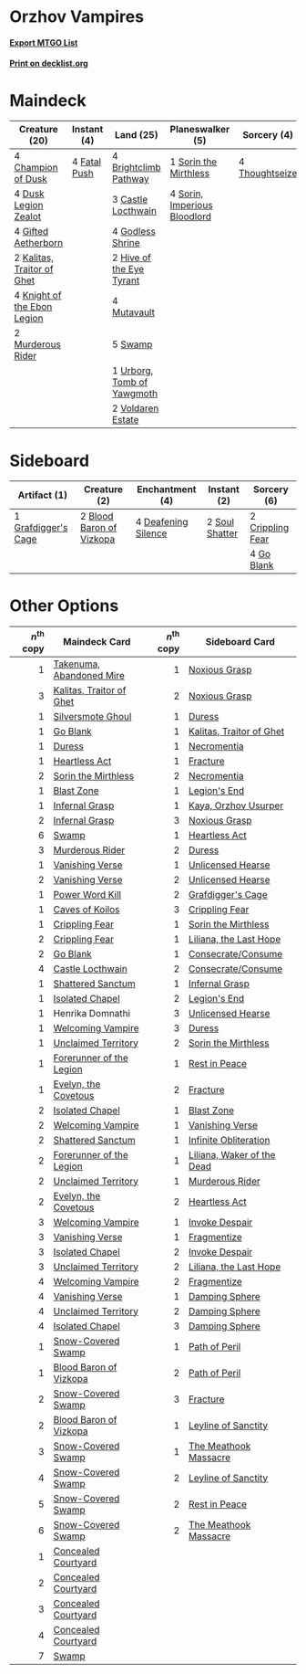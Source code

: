 # Orzhov Vampires

#### [Export MTGO List](../collection/Orzhov%20Vampires/Orzhov%20Vampires.txt)
#### [Print on decklist.org](http://decklist.org/?deckmain=4%09Brightclimb%20Pathway%0A3%09Castle%20Locthwain%0A4%09Champion%20of%20Dusk%0A4%09Dusk%20Legion%20Zealot%0A2%09Edgar,%20Charmed%20Groom%0A4%09Fatal%20Push%0A4%09Gifted%20Aetherborn%0A4%09Godless%20Shrine%0A2%09Hive%20of%20the%20Eye%20Tyrant%0A2%09Kalitas,%20Traitor%20of%20Ghet%0A4%09Knight%20of%20the%20Ebon%20Legion%0A2%09Murderous%20Rider%0A4%09Mutavault%0A1%09Sorin%20the%20Mirthless%0A4%09Sorin,%20Imperious%20Bloodlord%0A5%09Swamp%0A4%09Thoughtseize%0A1%09Urborg,%20Tomb%20of%20Yawgmoth%0A2%09Voldaren%20Estate&deckside=2%09Blood%20Baron%20of%20Vizkopa%0A2%09Crippling%20Fear%0A4%09Deafening%20Silence%0A4%09Go%20Blank%0A1%09Grafdigger's%20Cage%0A2%09Soul%20Shatter)
# Maindeck

|                                            Creature (20)                                             |                                      Instant (4)                                      |                                              Land (25)                                              |                                           Planeswalker (5)                                            |                                       Sorcery (4)                                       |     Unknown (2)      |
|------------------------------------------------------------------------------------------------------|---------------------------------------------------------------------------------------|-----------------------------------------------------------------------------------------------------|-------------------------------------------------------------------------------------------------------|-----------------------------------------------------------------------------------------|----------------------|
|4 [Champion of Dusk](http://gatherer.wizards.com/Pages/Card/Details.aspx?multiverseid=439721)         |4 [Fatal Push](http://gatherer.wizards.com/Pages/Card/Details.aspx?multiverseid=423724)|4 [Brightclimb Pathway](http://gatherer.wizards.com/Pages/Card/Details.aspx?multiverseid=491911)     |1 [Sorin the Mirthless](http://gatherer.wizards.com/Pages/Card/Details.aspx?multiverseid=540983)       |4 [Thoughtseize](http://gatherer.wizards.com/Pages/Card/Details.aspx?multiverseid=438676)|2 Edgar, Charmed Groom|
|4 [Dusk Legion Zealot](http://gatherer.wizards.com/Pages/Card/Details.aspx?multiverseid=442078)       |                                                                                       |3 [Castle Locthwain](http://gatherer.wizards.com/Pages/Card/Details.aspx?multiverseid=473203)        |4 [Sorin, Imperious Bloodlord](http://gatherer.wizards.com/Pages/Card/Details.aspx?multiverseid=466869)|                                                                                         |                      |
|4 [Gifted Aetherborn](http://gatherer.wizards.com/Pages/Card/Details.aspx?multiverseid=423728)        |                                                                                       |4 [Godless Shrine](http://gatherer.wizards.com/Pages/Card/Details.aspx?multiverseid=405099)          |                                                                                                       |                                                                                         |                      |
|2 [Kalitas, Traitor of Ghet](http://gatherer.wizards.com/Pages/Card/Details.aspx?multiverseid=407596) |                                                                                       |2 [Hive of the Eye Tyrant](http://gatherer.wizards.com/Pages/Card/Details.aspx?multiverseid=527545)  |                                                                                                       |                                                                                         |                      |
|4 [Knight of the Ebon Legion](http://gatherer.wizards.com/Pages/Card/Details.aspx?multiverseid=466859)|                                                                                       |4 [Mutavault](http://gatherer.wizards.com/Pages/Card/Details.aspx?multiverseid=370733)               |                                                                                                       |                                                                                         |                      |
|2 [Murderous Rider](http://gatherer.wizards.com/Pages/Card/Details.aspx?multiverseid=473059)          |                                                                                       |5 [Swamp](http://gatherer.wizards.com/Pages/Card/Details.aspx?multiverseid=439858)                   |                                                                                                       |                                                                                         |                      |
|                                                                                                      |                                                                                       |1 [Urborg, Tomb of Yawgmoth](http://gatherer.wizards.com/Pages/Card/Details.aspx?multiverseid=383425)|                                                                                                       |                                                                                         |                      |
|                                                                                                      |                                                                                       |2 [Voldaren Estate](http://gatherer.wizards.com/Pages/Card/Details.aspx?multiverseid=541143)         |                                                                                                       |                                                                                         |                      |


# Sideboard

|                                         Artifact (1)                                         |                                           Creature (2)                                            |                                       Enchantment (4)                                        |                                       Instant (2)                                       |                                        Sorcery (6)                                        |
|----------------------------------------------------------------------------------------------|---------------------------------------------------------------------------------------------------|----------------------------------------------------------------------------------------------|-----------------------------------------------------------------------------------------|-------------------------------------------------------------------------------------------|
|1 [Grafdigger's Cage](http://gatherer.wizards.com/Pages/Card/Details.aspx?multiverseid=278452)|2 [Blood Baron of Vizkopa](http://gatherer.wizards.com/Pages/Card/Details.aspx?multiverseid=433096)|4 [Deafening Silence](http://gatherer.wizards.com/Pages/Card/Details.aspx?multiverseid=472972)|2 [Soul Shatter](http://gatherer.wizards.com/Pages/Card/Details.aspx?multiverseid=491765)|2 [Crippling Fear](http://gatherer.wizards.com/Pages/Card/Details.aspx?multiverseid=503690)|
|                                                                                              |                                                                                                   |                                                                                              |                                                                                         |4 [Go Blank](http://gatherer.wizards.com/Pages/Card/Details.aspx?multiverseid=513549)      |


# Other Options

|*n*<sup>th</sup> copy|                                           Maindeck Card                                           |*n*<sup>th</sup> copy|                                           Sideboard Card                                            |
|--------------------:|---------------------------------------------------------------------------------------------------|--------------------:|-----------------------------------------------------------------------------------------------------|
|                    1|[Takenuma, Abandoned Mire](http://gatherer.wizards.com/Pages/Card/Details.aspx?multiverseid=548591)|                    1|[Noxious Grasp](http://gatherer.wizards.com/Pages/Card/Details.aspx?multiverseid=466864)             |
|                    3|[Kalitas, Traitor of Ghet](http://gatherer.wizards.com/Pages/Card/Details.aspx?multiverseid=407596)|                    2|[Noxious Grasp](http://gatherer.wizards.com/Pages/Card/Details.aspx?multiverseid=466864)             |
|                    1|[Silversmote Ghoul](http://gatherer.wizards.com/Pages/Card/Details.aspx?multiverseid=485445)       |                    1|[Duress](http://gatherer.wizards.com/Pages/Card/Details.aspx?multiverseid=14557)                     |
|                    1|[Go Blank](http://gatherer.wizards.com/Pages/Card/Details.aspx?multiverseid=513549)                |                    1|[Kalitas, Traitor of Ghet](http://gatherer.wizards.com/Pages/Card/Details.aspx?multiverseid=407596)  |
|                    1|[Duress](http://gatherer.wizards.com/Pages/Card/Details.aspx?multiverseid=14557)                   |                    1|[Necromentia](http://gatherer.wizards.com/Pages/Card/Details.aspx?multiverseid=485439)               |
|                    1|[Heartless Act](http://gatherer.wizards.com/Pages/Card/Details.aspx?multiverseid=479611)           |                    1|[Fracture](http://gatherer.wizards.com/Pages/Card/Details.aspx?multiverseid=513680)                  |
|                    2|[Sorin the Mirthless](http://gatherer.wizards.com/Pages/Card/Details.aspx?multiverseid=540983)     |                    2|[Necromentia](http://gatherer.wizards.com/Pages/Card/Details.aspx?multiverseid=485439)               |
|                    1|[Blast Zone](http://gatherer.wizards.com/Pages/Card/Details.aspx?multiverseid=461171)              |                    1|[Legion's End](http://gatherer.wizards.com/Pages/Card/Details.aspx?multiverseid=466860)              |
|                    1|[Infernal Grasp](http://gatherer.wizards.com/Pages/Card/Details.aspx?multiverseid=534880)          |                    1|[Kaya, Orzhov Usurper](http://gatherer.wizards.com/Pages/Card/Details.aspx?multiverseid=460129)      |
|                    2|[Infernal Grasp](http://gatherer.wizards.com/Pages/Card/Details.aspx?multiverseid=534880)          |                    3|[Noxious Grasp](http://gatherer.wizards.com/Pages/Card/Details.aspx?multiverseid=466864)             |
|                    6|[Swamp](http://gatherer.wizards.com/Pages/Card/Details.aspx?multiverseid=439858)                   |                    1|[Heartless Act](http://gatherer.wizards.com/Pages/Card/Details.aspx?multiverseid=479611)             |
|                    3|[Murderous Rider](http://gatherer.wizards.com/Pages/Card/Details.aspx?multiverseid=473059)         |                    2|[Duress](http://gatherer.wizards.com/Pages/Card/Details.aspx?multiverseid=14557)                     |
|                    1|[Vanishing Verse](http://gatherer.wizards.com/Pages/Card/Details.aspx?multiverseid=513736)         |                    1|[Unlicensed Hearse](http://gatherer.wizards.com/Pages/Card/Details.aspx?multiverseid=555447)         |
|                    2|[Vanishing Verse](http://gatherer.wizards.com/Pages/Card/Details.aspx?multiverseid=513736)         |                    2|[Unlicensed Hearse](http://gatherer.wizards.com/Pages/Card/Details.aspx?multiverseid=555447)         |
|                    1|[Power Word Kill](http://gatherer.wizards.com/Pages/Card/Details.aspx?multiverseid=527401)         |                    2|[Grafdigger's Cage](http://gatherer.wizards.com/Pages/Card/Details.aspx?multiverseid=278452)         |
|                    1|[Caves of Koilos](http://gatherer.wizards.com/Pages/Card/Details.aspx?multiverseid=129497)         |                    3|[Crippling Fear](http://gatherer.wizards.com/Pages/Card/Details.aspx?multiverseid=503690)            |
|                    1|[Crippling Fear](http://gatherer.wizards.com/Pages/Card/Details.aspx?multiverseid=503690)          |                    1|[Sorin the Mirthless](http://gatherer.wizards.com/Pages/Card/Details.aspx?multiverseid=540983)       |
|                    2|[Crippling Fear](http://gatherer.wizards.com/Pages/Card/Details.aspx?multiverseid=503690)          |                    1|[Liliana, the Last Hope](http://gatherer.wizards.com/Pages/Card/Details.aspx?multiverseid=414388)    |
|                    2|[Go Blank](http://gatherer.wizards.com/Pages/Card/Details.aspx?multiverseid=513549)                |                    1|[Consecrate/Consume](http://gatherer.wizards.com/Pages/Card/Details.aspx?multiverseid=457368)        |
|                    4|[Castle Locthwain](http://gatherer.wizards.com/Pages/Card/Details.aspx?multiverseid=473203)        |                    2|[Consecrate/Consume](http://gatherer.wizards.com/Pages/Card/Details.aspx?multiverseid=457368)        |
|                    1|[Shattered Sanctum](http://gatherer.wizards.com/Pages/Card/Details.aspx?multiverseid=541140)       |                    1|[Infernal Grasp](http://gatherer.wizards.com/Pages/Card/Details.aspx?multiverseid=534880)            |
|                    1|[Isolated Chapel](http://gatherer.wizards.com/Pages/Card/Details.aspx?multiverseid=443129)         |                    2|[Legion's End](http://gatherer.wizards.com/Pages/Card/Details.aspx?multiverseid=466860)              |
|                    1|Henrika Domnathi                                                                                   |                    3|[Unlicensed Hearse](http://gatherer.wizards.com/Pages/Card/Details.aspx?multiverseid=555447)         |
|                    1|[Welcoming Vampire](http://gatherer.wizards.com/Pages/Card/Details.aspx?multiverseid=540882)       |                    3|[Duress](http://gatherer.wizards.com/Pages/Card/Details.aspx?multiverseid=14557)                     |
|                    1|[Unclaimed Territory](http://gatherer.wizards.com/Pages/Card/Details.aspx?multiverseid=435419)     |                    2|[Sorin the Mirthless](http://gatherer.wizards.com/Pages/Card/Details.aspx?multiverseid=540983)       |
|                    1|[Forerunner of the Legion](http://gatherer.wizards.com/Pages/Card/Details.aspx?multiverseid=439666)|                    1|[Rest in Peace](http://gatherer.wizards.com/Pages/Card/Details.aspx?multiverseid=442021)             |
|                    1|[Evelyn, the Covetous](http://gatherer.wizards.com/Pages/Card/Details.aspx?multiverseid=555385)    |                    2|[Fracture](http://gatherer.wizards.com/Pages/Card/Details.aspx?multiverseid=513680)                  |
|                    2|[Isolated Chapel](http://gatherer.wizards.com/Pages/Card/Details.aspx?multiverseid=443129)         |                    1|[Blast Zone](http://gatherer.wizards.com/Pages/Card/Details.aspx?multiverseid=461171)                |
|                    2|[Welcoming Vampire](http://gatherer.wizards.com/Pages/Card/Details.aspx?multiverseid=540882)       |                    1|[Vanishing Verse](http://gatherer.wizards.com/Pages/Card/Details.aspx?multiverseid=513736)           |
|                    2|[Shattered Sanctum](http://gatherer.wizards.com/Pages/Card/Details.aspx?multiverseid=541140)       |                    1|[Infinite Obliteration](http://gatherer.wizards.com/Pages/Card/Details.aspx?multiverseid=398503)     |
|                    2|[Forerunner of the Legion](http://gatherer.wizards.com/Pages/Card/Details.aspx?multiverseid=439666)|                    1|[Liliana, Waker of the Dead](http://gatherer.wizards.com/Pages/Card/Details.aspx?multiverseid=485431)|
|                    2|[Unclaimed Territory](http://gatherer.wizards.com/Pages/Card/Details.aspx?multiverseid=435419)     |                    1|[Murderous Rider](http://gatherer.wizards.com/Pages/Card/Details.aspx?multiverseid=473059)           |
|                    2|[Evelyn, the Covetous](http://gatherer.wizards.com/Pages/Card/Details.aspx?multiverseid=555385)    |                    2|[Heartless Act](http://gatherer.wizards.com/Pages/Card/Details.aspx?multiverseid=479611)             |
|                    3|[Welcoming Vampire](http://gatherer.wizards.com/Pages/Card/Details.aspx?multiverseid=540882)       |                    1|[Invoke Despair](http://gatherer.wizards.com/Pages/Card/Details.aspx?multiverseid=548399)            |
|                    3|[Vanishing Verse](http://gatherer.wizards.com/Pages/Card/Details.aspx?multiverseid=513736)         |                    1|[Fragmentize](http://gatherer.wizards.com/Pages/Card/Details.aspx?multiverseid=417587)               |
|                    3|[Isolated Chapel](http://gatherer.wizards.com/Pages/Card/Details.aspx?multiverseid=443129)         |                    2|[Invoke Despair](http://gatherer.wizards.com/Pages/Card/Details.aspx?multiverseid=548399)            |
|                    3|[Unclaimed Territory](http://gatherer.wizards.com/Pages/Card/Details.aspx?multiverseid=435419)     |                    2|[Liliana, the Last Hope](http://gatherer.wizards.com/Pages/Card/Details.aspx?multiverseid=414388)    |
|                    4|[Welcoming Vampire](http://gatherer.wizards.com/Pages/Card/Details.aspx?multiverseid=540882)       |                    2|[Fragmentize](http://gatherer.wizards.com/Pages/Card/Details.aspx?multiverseid=417587)               |
|                    4|[Vanishing Verse](http://gatherer.wizards.com/Pages/Card/Details.aspx?multiverseid=513736)         |                    1|[Damping Sphere](http://gatherer.wizards.com/Pages/Card/Details.aspx?multiverseid=443101)            |
|                    4|[Unclaimed Territory](http://gatherer.wizards.com/Pages/Card/Details.aspx?multiverseid=435419)     |                    2|[Damping Sphere](http://gatherer.wizards.com/Pages/Card/Details.aspx?multiverseid=443101)            |
|                    4|[Isolated Chapel](http://gatherer.wizards.com/Pages/Card/Details.aspx?multiverseid=443129)         |                    3|[Damping Sphere](http://gatherer.wizards.com/Pages/Card/Details.aspx?multiverseid=443101)            |
|                    1|[Snow-Covered Swamp](http://gatherer.wizards.com/Pages/Card/Details.aspx?multiverseid=121256)      |                    1|[Path of Peril](http://gatherer.wizards.com/Pages/Card/Details.aspx?multiverseid=540974)             |
|                    1|[Blood Baron of Vizkopa](http://gatherer.wizards.com/Pages/Card/Details.aspx?multiverseid=433096)  |                    2|[Path of Peril](http://gatherer.wizards.com/Pages/Card/Details.aspx?multiverseid=540974)             |
|                    2|[Snow-Covered Swamp](http://gatherer.wizards.com/Pages/Card/Details.aspx?multiverseid=121256)      |                    3|[Fracture](http://gatherer.wizards.com/Pages/Card/Details.aspx?multiverseid=513680)                  |
|                    2|[Blood Baron of Vizkopa](http://gatherer.wizards.com/Pages/Card/Details.aspx?multiverseid=433096)  |                    1|[Leyline of Sanctity](http://gatherer.wizards.com/Pages/Card/Details.aspx?multiverseid=204993)       |
|                    3|[Snow-Covered Swamp](http://gatherer.wizards.com/Pages/Card/Details.aspx?multiverseid=121256)      |                    1|[The Meathook Massacre](http://gatherer.wizards.com/Pages/Card/Details.aspx?multiverseid=534886)     |
|                    4|[Snow-Covered Swamp](http://gatherer.wizards.com/Pages/Card/Details.aspx?multiverseid=121256)      |                    2|[Leyline of Sanctity](http://gatherer.wizards.com/Pages/Card/Details.aspx?multiverseid=204993)       |
|                    5|[Snow-Covered Swamp](http://gatherer.wizards.com/Pages/Card/Details.aspx?multiverseid=121256)      |                    2|[Rest in Peace](http://gatherer.wizards.com/Pages/Card/Details.aspx?multiverseid=442021)             |
|                    6|[Snow-Covered Swamp](http://gatherer.wizards.com/Pages/Card/Details.aspx?multiverseid=121256)      |                    2|[The Meathook Massacre](http://gatherer.wizards.com/Pages/Card/Details.aspx?multiverseid=534886)     |
|                    1|[Concealed Courtyard](http://gatherer.wizards.com/Pages/Card/Details.aspx?multiverseid=417818)     |                     |                                                                                                     |
|                    2|[Concealed Courtyard](http://gatherer.wizards.com/Pages/Card/Details.aspx?multiverseid=417818)     |                     |                                                                                                     |
|                    3|[Concealed Courtyard](http://gatherer.wizards.com/Pages/Card/Details.aspx?multiverseid=417818)     |                     |                                                                                                     |
|                    4|[Concealed Courtyard](http://gatherer.wizards.com/Pages/Card/Details.aspx?multiverseid=417818)     |                     |                                                                                                     |
|                    7|[Swamp](http://gatherer.wizards.com/Pages/Card/Details.aspx?multiverseid=439858)                   |                     |                                                                                                     |

